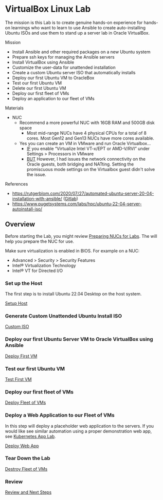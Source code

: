 # VirtualBox Linux Lab
The mission is this Lab is to create genuine hands-on experience for hands-on learnings who want to learn to use Ansible to create auto-installing Ubuntu ISOs and use them to stand up a server lab in Oracle VirtualBox.

Mission
- Install Ansible and other required packages on a new Ubuntu system
- Prepare ssh keys for managing the Ansible servers
- Install VirtualBox using Ansible
- Customize the user-data for unattended installation
- Create a custom Ubuntu server ISO that automatically installs
- Deploy our first Ubuntu VM to OracleBox
- Test our first Ubuntu VM
- Delete our first Ubuntu VM
- Deploy our first fleet of VMs
- Deploy an application to our fleet of VMs

Materials
- NUC
  - Recommend a more powerful NUC with 16GB RAM and 500GB disk space
    - Most mid-range NUCs have 4 physical CPUs for a total of 8 cores. Most Gen12 and Gen13 NUCs have more cores available.
  - Yes you can create an VM in VMware and run Oracle Virtualbox…
    - <ins>IF</ins> you enable “Virtualize Intel VT-x/EPT or AMD-V/RVI” under Settings > Processors in VMware
    - <ins>BUT</ins> However, I had issues the network connectivity on the Oracle guests, both bridging and NATting. Setting the promiscuous mode settings on the Virtualbox guest didn't solve the issue.
   
References
- https://rutgerblom.com/2020/07/27/automated-ubuntu-server-20-04-installation-with-ansible/ ([Gitlab](https://github.com/rutgerblom/ubuntu-autoinstall/blob/default/DeployUbuntu.yml))
- https://www.pugetsystems.com/labs/hpc/ubuntu-22-04-server-autoinstall-iso/

## Overview
Before starting the Lab, you might review [Preparing NUCs for Labs](https://www.unclenuc.com/lab:preparing_nucs_for_labs). The will help you prepare the NUC for use.

Make sure virtualization is enabled in BIOS. For example on a NUC:
- Advanced > Security > Security Features
- Intel® Virtualization Technology
- Intel® VT for Directed I/O

### Set up the Host
The first step is to install Ubuntu 22.04 Desktop on the host system.

[Setup Host](1_Host.md)

### Generate Custom Unattended Ubuntu Install ISO
[Custom ISO](2_Custom_ISO.md)

### Deploy our first Ubuntu Server VM to Oracle VirtualBox using Ansible
[Deploy First VM](3_Deploy_First.md)

### Test our first Ubuntu VM
[Test First VM](4_Test_First.md)

### Deploy our first fleet of VMs
[Deploy Fleet of VMs](5_Deploy_Fleet.md)

### Deploy a Web Application to our Fleet of VMs
In this step will deploy a placeholder web application to the servers. If you would like see similar automation using a proper demonstration web app, see [Kubernetes App Lab](/Kubernetes_App_Lab/README.md).

[Deploy Web App](6_Deploy_Web_App.md)

### Tear Down the Lab
[Destroy Fleet of VMs](6_Destroy_Fleet.md)

### Review
[Review and Next Steps](7_Review.md)
